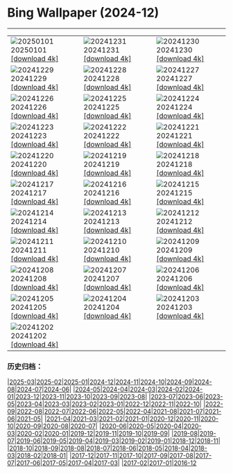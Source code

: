 # Bing Wallpaper (2024-12)
**************

<table><tr><td><img class="wallpaper" src="https://www.bing.com/th?id=OHR.CANYE24_ROW0206031786_1920x1080.jpg" alt="20250101"> 20250101 <a class="wallpaper_link" href="https://www.bing.com/th?id=OHR.CANYE24_ROW0206031786_UHD.jpg">[download 4k]</a></td><td><img class="wallpaper" src="https://www.bing.com/th?id=OHR.MountFieldNP_ROW9930277363_1920x1080.jpg" alt="20241231"> 20241231 <a class="wallpaper_link" href="https://www.bing.com/th?id=OHR.MountFieldNP_ROW9930277363_UHD.jpg">[download 4k]</a></td><td><img class="wallpaper" src="https://www.bing.com/th?id=OHR.BorobudurBells_ROW9657189052_1920x1080.jpg" alt="20241230"> 20241230 <a class="wallpaper_link" href="https://www.bing.com/th?id=OHR.BorobudurBells_ROW9657189052_UHD.jpg">[download 4k]</a></td></tr><tr><td><img class="wallpaper" src="https://www.bing.com/th?id=OHR.CoralTurtle_ROW9351762717_1920x1080.jpg" alt="20241229"> 20241229 <a class="wallpaper_link" href="https://www.bing.com/th?id=OHR.CoralTurtle_ROW9351762717_UHD.jpg">[download 4k]</a></td><td><img class="wallpaper" src="https://www.bing.com/th?id=OHR.LakeBledSnow_ROW6189813176_1920x1080.jpg" alt="20241228"> 20241228 <a class="wallpaper_link" href="https://www.bing.com/th?id=OHR.LakeBledSnow_ROW6189813176_UHD.jpg">[download 4k]</a></td><td><img class="wallpaper" src="https://www.bing.com/th?id=OHR.MouseholeXmas_ROW5799394609_1920x1080.jpg" alt="20241227"> 20241227 <a class="wallpaper_link" href="https://www.bing.com/th?id=OHR.MouseholeXmas_ROW5799394609_UHD.jpg">[download 4k]</a></td></tr><tr><td><img class="wallpaper" src="https://www.bing.com/th?id=OHR.CovadongaWinter_ROW6306600418_1920x1080.jpg" alt="20241226"> 20241226 <a class="wallpaper_link" href="https://www.bing.com/th?id=OHR.CovadongaWinter_ROW6306600418_UHD.jpg">[download 4k]</a></td><td><img class="wallpaper" src="https://www.bing.com/th?id=OHR.FreudenbergHistoricHouses_ROW2814247948_1920x1080.jpg" alt="20241225"> 20241225 <a class="wallpaper_link" href="https://www.bing.com/th?id=OHR.FreudenbergHistoricHouses_ROW2814247948_UHD.jpg">[download 4k]</a></td><td><img class="wallpaper" src="https://www.bing.com/th?id=OHR.FestivusCranes_ROW3135678102_1920x1080.jpg" alt="20241224"> 20241224 <a class="wallpaper_link" href="https://www.bing.com/th?id=OHR.FestivusCranes_ROW3135678102_UHD.jpg">[download 4k]</a></td></tr><tr><td><img class="wallpaper" src="https://www.bing.com/th?id=OHR.CrystalPier_ROW3716949371_1920x1080.jpg" alt="20241223"> 20241223 <a class="wallpaper_link" href="https://www.bing.com/th?id=OHR.CrystalPier_ROW3716949371_UHD.jpg">[download 4k]</a></td><td><img class="wallpaper" src="https://www.bing.com/th?id=OHR.SolsticeHalo_ROW3351945339_1920x1080.jpg" alt="20241222"> 20241222 <a class="wallpaper_link" href="https://www.bing.com/th?id=OHR.SolsticeHalo_ROW3351945339_UHD.jpg">[download 4k]</a></td><td><img class="wallpaper" src="https://www.bing.com/th?id=OHR.SantaClausVillage_ROW4294530215_1920x1080.jpg" alt="20241221"> 20241221 <a class="wallpaper_link" href="https://www.bing.com/th?id=OHR.SantaClausVillage_ROW4294530215_UHD.jpg">[download 4k]</a></td></tr><tr><td><img class="wallpaper" src="https://www.bing.com/th?id=OHR.SibiuRomania_ROW4858980912_1920x1080.jpg" alt="20241220"> 20241220 <a class="wallpaper_link" href="https://www.bing.com/th?id=OHR.SibiuRomania_ROW4858980912_UHD.jpg">[download 4k]</a></td><td><img class="wallpaper" src="https://www.bing.com/th?id=OHR.MorningElephants_ROW5412442915_1920x1080.jpg" alt="20241219"> 20241219 <a class="wallpaper_link" href="https://www.bing.com/th?id=OHR.MorningElephants_ROW5412442915_UHD.jpg">[download 4k]</a></td><td><img class="wallpaper" src="https://www.bing.com/th?id=OHR.ReinefjordenNorway_ROW3919642551_1920x1080.jpg" alt="20241218"> 20241218 <a class="wallpaper_link" href="https://www.bing.com/th?id=OHR.ReinefjordenNorway_ROW3919642551_UHD.jpg">[download 4k]</a></td></tr><tr><td><img class="wallpaper" src="https://www.bing.com/th?id=OHR.SalzburgSnow_ROW3178009449_1920x1080.jpg" alt="20241217"> 20241217 <a class="wallpaper_link" href="https://www.bing.com/th?id=OHR.SalzburgSnow_ROW3178009449_UHD.jpg">[download 4k]</a></td><td><img class="wallpaper" src="https://www.bing.com/th?id=OHR.MisurinaLake_ROW2256906535_1920x1080.jpg" alt="20241216"> 20241216 <a class="wallpaper_link" href="https://www.bing.com/th?id=OHR.MisurinaLake_ROW2256906535_UHD.jpg">[download 4k]</a></td><td><img class="wallpaper" src="https://www.bing.com/th?id=OHR.NorthernHawkOwl_ROW1346002612_1920x1080.jpg" alt="20241215"> 20241215 <a class="wallpaper_link" href="https://www.bing.com/th?id=OHR.NorthernHawkOwl_ROW1346002612_UHD.jpg">[download 4k]</a></td></tr><tr><td><img class="wallpaper" src="https://www.bing.com/th?id=OHR.ChristmasBudapest_ROW0155692154_1920x1080.jpg" alt="20241214"> 20241214 <a class="wallpaper_link" href="https://www.bing.com/th?id=OHR.ChristmasBudapest_ROW0155692154_UHD.jpg">[download 4k]</a></td><td><img class="wallpaper" src="https://www.bing.com/th?id=OHR.WildPoinsettia_ROW6783308309_1920x1080.jpg" alt="20241213"> 20241213 <a class="wallpaper_link" href="https://www.bing.com/th?id=OHR.WildPoinsettia_ROW6783308309_UHD.jpg">[download 4k]</a></td><td><img class="wallpaper" src="https://www.bing.com/th?id=OHR.DolomitesSky_ROW6574321167_1920x1080.jpg" alt="20241212"> 20241212 <a class="wallpaper_link" href="https://www.bing.com/th?id=OHR.DolomitesSky_ROW6574321167_UHD.jpg">[download 4k]</a></td></tr><tr><td><img class="wallpaper" src="https://www.bing.com/th?id=OHR.CornwallSnow_ROW6471465863_1920x1080.jpg" alt="20241211"> 20241211 <a class="wallpaper_link" href="https://www.bing.com/th?id=OHR.CornwallSnow_ROW6471465863_UHD.jpg">[download 4k]</a></td><td><img class="wallpaper" src="https://www.bing.com/th?id=OHR.GuanacosChile_ROW6351904900_1920x1080.jpg" alt="20241210"> 20241210 <a class="wallpaper_link" href="https://www.bing.com/th?id=OHR.GuanacosChile_ROW6351904900_UHD.jpg">[download 4k]</a></td><td><img class="wallpaper" src="https://www.bing.com/th?id=OHR.Moorea_ROW6093414822_1920x1080.jpg" alt="20241209"> 20241209 <a class="wallpaper_link" href="https://www.bing.com/th?id=OHR.Moorea_ROW6093414822_UHD.jpg">[download 4k]</a></td></tr><tr><td><img class="wallpaper" src="https://www.bing.com/th?id=OHR.ArraialdoCabo_ROW7181598769_1920x1080.jpg" alt="20241208"> 20241208 <a class="wallpaper_link" href="https://www.bing.com/th?id=OHR.ArraialdoCabo_ROW7181598769_UHD.jpg">[download 4k]</a></td><td><img class="wallpaper" src="https://www.bing.com/th?id=OHR.HelsinkiDusk_ROW5851944825_1920x1080.jpg" alt="20241207"> 20241207 <a class="wallpaper_link" href="https://www.bing.com/th?id=OHR.HelsinkiDusk_ROW5851944825_UHD.jpg">[download 4k]</a></td><td><img class="wallpaper" src="https://www.bing.com/th?id=OHR.MonoTufa_ROW5377702603_1920x1080.jpg" alt="20241206"> 20241206 <a class="wallpaper_link" href="https://www.bing.com/th?id=OHR.MonoTufa_ROW5377702603_UHD.jpg">[download 4k]</a></td></tr><tr><td><img class="wallpaper" src="https://www.bing.com/th?id=OHR.RhinosKenya_ROW5253624021_1920x1080.jpg" alt="20241205"> 20241205 <a class="wallpaper_link" href="https://www.bing.com/th?id=OHR.RhinosKenya_ROW5253624021_UHD.jpg">[download 4k]</a></td><td><img class="wallpaper" src="https://www.bing.com/th?id=OHR.JaipurFort_ROW5097791222_1920x1080.jpg" alt="20241204"> 20241204 <a class="wallpaper_link" href="https://www.bing.com/th?id=OHR.JaipurFort_ROW5097791222_UHD.jpg">[download 4k]</a></td><td><img class="wallpaper" src="https://www.bing.com/th?id=OHR.SnowMoose_ROW4905648151_1920x1080.jpg" alt="20241203"> 20241203 <a class="wallpaper_link" href="https://www.bing.com/th?id=OHR.SnowMoose_ROW4905648151_UHD.jpg">[download 4k]</a></td></tr><tr><td><img class="wallpaper" src="https://www.bing.com/th?id=OHR.IcebergsAntarctica_ROW4652714526_1920x1080.jpg" alt="20241202"> 20241202 <a class="wallpaper_link" href="https://www.bing.com/th?id=OHR.IcebergsAntarctica_ROW4652714526_UHD.jpg">[download 4k]</a></td><td></td><td></td></tr></table>

### 历史归档：

|[2025-03](/../2025-03/2025-03.md)|[2025-02](/../2025-02/2025-02.md)|[2025-01](/../2025-01/2025-01.md)|[2024-12](/2024-12.md)|[2024-11](/../2024-11/2024-11.md)|[2024-10](/../2024-10/2024-10.md)|[2024-09](/../2024-09/2024-09.md)|[2024-08](/../2024-08/2024-08.md)|[2024-07](/../2024-07/2024-07.md)|[2024-06](/../2024-06/2024-06.md)|
|[2024-05](/../2024-05/2024-05.md)|[2024-04](/../2024-04/2024-04.md)|[2024-03](/../2024-03/2024-03.md)|[2024-02](/../2024-02/2024-02.md)|[2024-01](/../2024-01/2024-01.md)|[2023-12](/../2023-12/2023-12.md)|[2023-11](/../2023-11/2023-11.md)|[2023-10](/../2023-10/2023-10.md)|[2023-09](/../2023-09/2023-09.md)|[2023-08](/../2023-08/2023-08.md)|
|[2023-07](/../2023-07/2023-07.md)|[2023-06](/../2023-06/2023-06.md)|[2023-05](/../2023-05/2023-05.md)|[2023-04](/../2023-04/2023-04.md)|[2023-03](/../2023-03/2023-03.md)|[2023-02](/../2023-02/2023-02.md)|[2023-01](/../2023-01/2023-01.md)|[2022-12](/../2022-12/2022-12.md)|[2022-11](/../2022-11/2022-11.md)|[2022-10](/../2022-10/2022-10.md)|
|[2022-09](/../2022-09/2022-09.md)|[2022-08](/../2022-08/2022-08.md)|[2022-07](/../2022-07/2022-07.md)|[2022-06](/../2022-06/2022-06.md)|[2022-05](/../2022-05/2022-05.md)|[2022-04](/../2022-04/2022-04.md)|[2021-08](/../2021-08/2021-08.md)|[2021-07](/../2021-07/2021-07.md)|[2021-06](/../2021-06/2021-06.md)|[2021-05](/../2021-05/2021-05.md)|
|[2021-04](/../2021-04/2021-04.md)|[2021-03](/../2021-03/2021-03.md)|[2021-02](/../2021-02/2021-02.md)|[2021-01](/../2021-01/2021-01.md)|[2020-12](/../2020-12/2020-12.md)|[2020-11](/../2020-11/2020-11.md)|[2020-10](/../2020-10/2020-10.md)|[2020-09](/../2020-09/2020-09.md)|[2020-08](/../2020-08/2020-08.md)|[2020-07](/../2020-07/2020-07.md)|
|[2020-06](/../2020-06/2020-06.md)|[2020-05](/../2020-05/2020-05.md)|[2020-04](/../2020-04/2020-04.md)|[2020-03](/../2020-03/2020-03.md)|[2020-02](/../2020-02/2020-02.md)|[2020-01](/../2020-01/2020-01.md)|[2019-12](/../2019-12/2019-12.md)|[2019-11](/../2019-11/2019-11.md)|[2019-10](/../2019-10/2019-10.md)|[2019-09](/../2019-09/2019-09.md)|
|[2019-08](/../2019-08/2019-08.md)|[2019-07](/../2019-07/2019-07.md)|[2019-06](/../2019-06/2019-06.md)|[2019-05](/../2019-05/2019-05.md)|[2019-04](/../2019-04/2019-04.md)|[2019-03](/../2019-03/2019-03.md)|[2019-02](/../2019-02/2019-02.md)|[2019-01](/../2019-01/2019-01.md)|[2018-12](/../2018-12/2018-12.md)|[2018-11](/../2018-11/2018-11.md)|
|[2018-10](/../2018-10/2018-10.md)|[2018-09](/../2018-09/2018-09.md)|[2018-08](/../2018-08/2018-08.md)|[2018-07](/../2018-07/2018-07.md)|[2018-06](/../2018-06/2018-06.md)|[2018-05](/../2018-05/2018-05.md)|[2018-04](/../2018-04/2018-04.md)|[2018-03](/../2018-03/2018-03.md)|[2018-02](/../2018-02/2018-02.md)|[2018-01](/../2018-01/2018-01.md)|
|[2017-12](/../2017-12/2017-12.md)|[2017-11](/../2017-11/2017-11.md)|[2017-10](/../2017-10/2017-10.md)|[2017-09](/../2017-09/2017-09.md)|[2017-08](/../2017-08/2017-08.md)|[2017-07](/../2017-07/2017-07.md)|[2017-06](/../2017-06/2017-06.md)|[2017-05](/../2017-05/2017-05.md)|[2017-04](/../2017-04/2017-04.md)|[2017-03](/../2017-03/2017-03.md)|
|[2017-02](/../2017-02/2017-02.md)|[2017-01](/../2017-01/2017-01.md)|[2016-12](/../2016-12/2016-12.md)